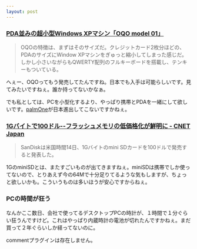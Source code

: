 ```yaml
---
layout: post
---
```

<h3><a href="http://pc.watch.impress.co.jp/docs/2005/0215/kai41.htm">PDA並みの超小型Windows XPマシン「OQO model 01」</a></h3>
<blockquote><p>OQOの特徴は、まずはそのサイズだ。クレジットカード2枚分ほどの、PDAのサイズにWindow XPマシンをぎゅっと縮小してしまった感じだ。しかし小さいながらもQWERTY配列のフルキーボードを搭載し、テンキーもついている。</p>
</blockquote>
<p>へぇー、OQOってもう発売してたんですね。日本でも入手は可能らしいです。見てみたいですねぇ。誰か持ってないかなぁ。</p>
<p>でも私としては、PCを小型化するより、やっぱり携帯とPDAを一緒にして欲しいです。<a href="http://www.palmone.com/us/">palmOne</a>が日本進出してこないですかねぇ。</p>
<h3><a href="http://japan.cnet.com/news/tech/story/0,2000047674,20080687,00.htm?ref=rss">1Gバイトで100ドル--フラッシュメモリの低価格化が鮮明に - CNET Japan</a></h3>
<blockquote><p>SanDiskは米国時間14日、1Gバイトのmini SDカードを100ドルで発売すると発表した。</p>
</blockquote>
<p>1GのminiSDとは、またすごいものが出てきますねぇ。miniSDは携帯でしか使ってないので、とりあえず今の64Mで十分足りてるような気もしますが、ちょっと欲しいかも。こういうものは多いほうが安心ですからねぇ。</p>
<h3>PCの時間が狂う</h3>
<p>なんかここ数日、会社で使ってるデスクトップPCの時計が、１時間で１分ぐらい狂うんですけど。これはやっぱり内蔵時計の電池が切れたんですかねぇ。まだ買って２年ぐらいしか経ってないのに。</p>
<p><span class="error">commentプラグインは存在しません。</span> </p>
